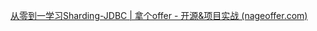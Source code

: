 [从零到一学习Sharding-JDBC | 拿个offer - 开源&项目实战 (nageoffer.com)](https://nageoffer.com/shardingsphere-jdbc/readme/#_5-分布式主键)